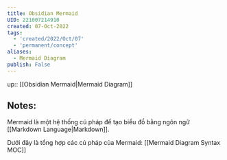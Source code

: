 ```yaml
---
title: Obsidian Mermaid
UID: 221007214910
created: 07-Oct-2022
tags:
  - 'created/2022/Oct/07'
  - 'permanent/concept'
aliases:
  - Mermaid Diagram
publish: False
---
```

up:: [[Obsidian Mermaid|Mermaid Diagram]]

## Notes:
Mermaid là một hệ thống cú pháp để tạo biểu đồ bằng ngôn ngữ [[Markdown Language|Markdown]].

Dưới đây là tổng hợp các cú pháp của Mermaid: [[Mermaid Diagram Syntax MOC]]

